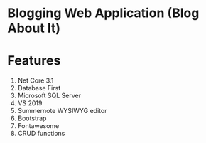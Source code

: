 # Blogging Web Application (Blog About It)
# Features
1. Net Core 3.1
2. Database First
3. Microsoft SQL Server
4. VS 2019
5. Summernote WYSIWYG editor
6. Bootstrap
7. Fontawesome
8. CRUD functions
